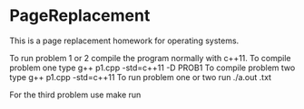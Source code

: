 # PageReplacement

This is a page replacement homework for operating systems. 

To run problem 1 or 2 compile the program normally with c++11.
To compile problem one type g++ p1.cpp -std=c++11 -D PROB1
To compile problem two type g++ p1.cpp -std=c++11
To run problem one or two run ./a.out <filename>.txt

For the third problem use make run
